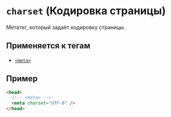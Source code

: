 # `charset` (Кодировка страницы)

Метатег, который задаёт кодировку страницы.

## Применяется к тегам

- [`<meta>`](<../TAGS HEAD/meta (МЕТАДАННЫЕ).md>)

## Пример

```html
<head>
  <!-- <meta> -->
  <meta charset="UTF-8" />
</head>
```
